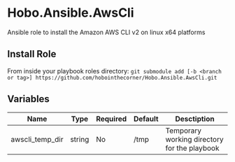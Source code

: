 # Hobo.Ansible.AwsCli
Ansible role to install the Amazon AWS CLI v2 on linux x64 platforms

## Install Role
From inside your playbook roles directory:
`git submodule add [-b <branch or tag>] https://github.com/hobointhecorner/Hobo.Ansible.AwsCli.git`

## Variables
| Name            | Type   | Required | Default | Desctiption |
|-----------------|--------|----------|---------|-------------|
| awscli_temp_dir | string | No       | /tmp    | Temporary working directory for the playbook |
